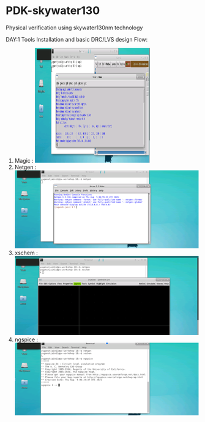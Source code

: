 # PDK-skywater130
Physical verification using skywater130nm technology

DAY:1 
Tools Installation and basic DRC/LVS design Flow:
1. Magic : <img src="https://github.com/yuganshjain/PDK-skywater130/blob/c87742eb5c86f92d0cf546e4f4688c3dec49522f/Images/magic.png"  width="300" height="300">
2. Netgen : ![alt text](https://github.com/yuganshjain/PDK-skywater130/blob/4f1a5a8870308362b07e96d650d4b5f52df8c3ed/Images/netgen.png)
3. xschem : ![alt text](https://github.com/yuganshjain/PDK-skywater130/blob/4f1a5a8870308362b07e96d650d4b5f52df8c3ed/Images/xschem.png)
4. ngspice : ![alt text](https://github.com/yuganshjain/PDK-skywater130/blob/4f1a5a8870308362b07e96d650d4b5f52df8c3ed/Images/ngspice.png)
